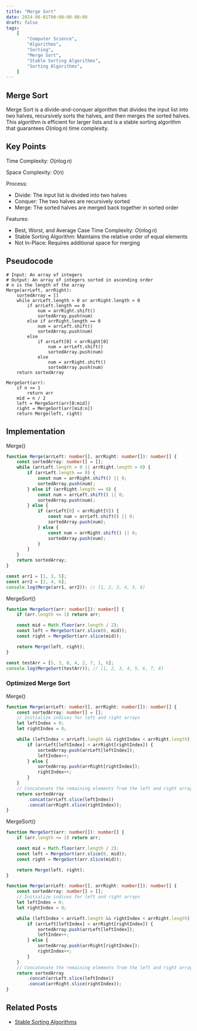 ```yaml
---
title: "Merge Sort"
date: 2024-06-01T00:00:00-08:00
draft: false
tags:
    [
        "Computer Science",
        "Algorithms",
        "Sorting",
        "Merge Sort",
        "Stable Sorting Algorithms",
        "Sorting Algorithms",
    ]
---
```


## Merge Sort

Merge Sort is a divide-and-conquer algorithm that divides the input list into two halves, recursively sorts the halves, and then merges the sorted halves. This algorithm is efficient for larger lists and is a stable sorting algorithm that guarantees $O(n \log n)$ time complexity.

## Key Points

<!-- - Time Complexity: O(n log n) -->

Time Complexity: $O(n \log n)$

<!-- - Space Complexity: O(n)  -->

Space Complexity: $O(n)$

Process:

-   Divide: The input list is divided into two halves
-   Conquer: The two halves are recursively sorted
-   Merge: The sorted halves are merged back together in sorted order

Features:

-   Best, Worst, and Average Case Time Complexity: $O(n \log n)$
-   Stable Sorting Algorithm: Maintains the relative order of equal elements
-   Not In-Place: Requires additional space for merging

## Pseudocode

```
# Input: An array of integers
# Output: An array of integers sorted in ascending order
# n is the length of the array
Merge(arrLeft, arrRight):
    sortedArray = []
    while arrLeft.length > 0 or arrRight.length > 0
        if arrLeft.length == 0
            num = arrRight.shift()
            sortedArray.push(num)
        else if arrRight.length == 0
            num = arrLeft.shift()
            sortedArray.push(num)
        else
            if arrLeft[0] < arrRight[0]
                num = arrLeft.shift()
                sortedArray.push(num)
            else
                num = arrRight.shift()
                sortedArray.push(num)
    return sortedArray

MergeSort(arr):
    if n <= 1
        return arr
    mid = n / 2
    left = MergeSort(arr[0:mid])
    right = MergeSort(arr[mid:n])
    return Merge(left, right)
```

## Implementation

Merge()

```typescript
function Merge(arrLeft: number[], arrRight: number[]): number[] {
    const sortedArray: number[] = [];
    while (arrLeft.length > 0 || arrRight.length > 0) {
        if (arrLeft.length == 0) {
            const num = arrRight.shift() || 0;
            sortedArray.push(num);
        } else if (arrRight.length == 0) {
            const num = arrLeft.shift() || 0;
            sortedArray.push(num);
        } else {
            if (arrLeft[0] < arrRight[0]) {
                const num = arrLeft.shift() || 0;
                sortedArray.push(num);
            } else {
                const num = arrRight.shift() || 0;
                sortedArray.push(num);
            }
        }
    }
    return sortedArray;
}

const arr1 = [1, 3, 5];
const arr2 = [2, 4, 6];
console.log(Merge(arr1, arr2)); // [1, 2, 3, 4, 5, 6]
```

MergeSort()

```typescript
function MergeSort(arr: number[]): number[] {
    if (arr.length <= 1) return arr;

    const mid = Math.floor(arr.length / 2);
    const left = MergeSort(arr.slice(0, mid));
    const right = MergeSort(arr.slice(mid));

    return Merge(left, right);
}

const testArr = [5, 3, 8, 4, 2, 7, 1, 6];
console.log(MergeSort(testArr)); // [1, 2, 3, 4, 5, 6, 7, 8]
```

### Optimized Merge Sort

Merge()

```typescript
function Merge(arrLeft: number[], arrRight: number[]): number[] {
    const sortedArray: number[] = [];
    // Initialize indices for left and right arrays
    let leftIndex = 0;
    let rightIndex = 0;

    while (leftIndex < arrLeft.length && rightIndex < arrRight.length) {
        if (arrLeft[leftIndex] < arrRight[rightIndex]) {
            sortedArray.push(arrLeft[leftIndex]);
            leftIndex++;
        } else {
            sortedArray.push(arrRight[rightIndex]);
            rightIndex++;
        }
    }
    // Concatenate the remaining elements from the left and right arrays
    return sortedArray
        .concat(arrLeft.slice(leftIndex))
        .concat(arrRight.slice(rightIndex));
}
```

MergeSort()

```typescript
function MergeSort(arr: number[]): number[] {
    if (arr.length <= 1) return arr;

    const mid = Math.floor(arr.length / 2);
    const left = MergeSort(arr.slice(0, mid));
    const right = MergeSort(arr.slice(mid));

    return Merge(left, right);
}

function Merge(arrLeft: number[], arrRight: number[]): number[] {
    const sortedArray: number[] = [];
    // Initialize indices for left and right arrays
    let leftIndex = 0;
    let rightIndex = 0;

    while (leftIndex < arrLeft.length && rightIndex < arrRight.length) {
        if (arrLeft[leftIndex] < arrRight[rightIndex]) {
            sortedArray.push(arrLeft[leftIndex]);
            leftIndex++;
        } else {
            sortedArray.push(arrRight[rightIndex]);
            rightIndex++;
        }
    }
    // Concatenate the remaining elements from the left and right arrays
    return sortedArray
        .concat(arrLeft.slice(leftIndex))
        .concat(arrRight.slice(rightIndex));
}
```

## Related Posts

-   [Stable Sorting Algorithms](/notes/posts/stable-sorting-algorithms)
